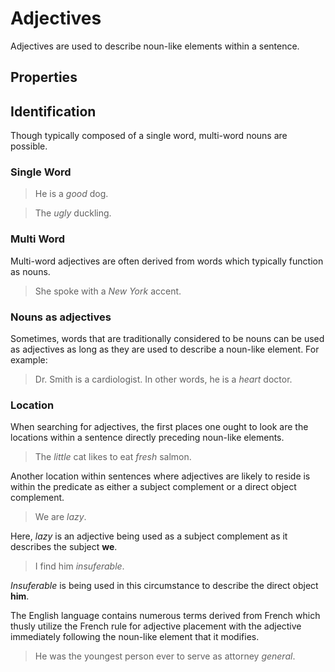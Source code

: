 # Adjectives
<!-- +elementInfo -->
<!-- !adjective -->
Adjectives are used to describe noun-like elements within a sentence.
<!-- !adjective -->

## Properties
<!-- +propertySummary -->

## Identification
Though typically composed of a single word, multi-word nouns are possible.

### Single Word
> He is a *good* dog.

> The *ugly* duckling.

### Multi Word
Multi-word adjectives are often derived from words which typically function as nouns.

> She spoke with a *New York* accent.

### Nouns as adjectives
Sometimes, words that are traditionally considered to be nouns can be used as adjectives as long as they are used to describe a noun-like element. For example:

> Dr. Smith is a cardiologist. In other words, he is a *heart* doctor.

### Location
When searching for adjectives, the first places one ought to look are the locations within a sentence directly preceding noun-like elements.

> The *little* cat likes to eat *fresh* salmon.

Another location within sentences where adjectives are likely to reside is within the predicate as either a subject complement or a direct object complement.

> We are *lazy*.

Here, *lazy* is an adjective being used as a subject complement as it describes the subject **we**.

> I find him *insuferable*.

*Insuferable* is being used in this circumstance to describe the direct object **him**.

The English language contains numerous terms derived from French which thusly utilize the French rule for adjective placement with the adjective immediately following the noun-like element that it modifies.

> He was the youngest person ever to serve as attorney *general*. 